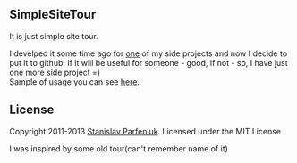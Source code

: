 SimpleSiteTour
---------

It is just simple site tour.

I develped it some time ago for [one](http://www.menulet.me "menulet") of my side projects and now I decide to put it to github. If it will be useful for someone - good, if not - so, I have just one more side project =)    
Sample of usage you can see [here](http://www.menulet.me "menulet").





License
-------------
Copyright 2011-2013 [Stanislav Parfeniuk](http://www.linkedin.com/in/stanislavparfeniuk). Licensed under the MIT License

I was inspired by some old tour(can't remember name of it)
